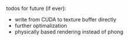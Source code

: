todos for future (if ever):
- write from CUDA to texture buffer directly
- further optimalization
- physically based rendering instead of phong
